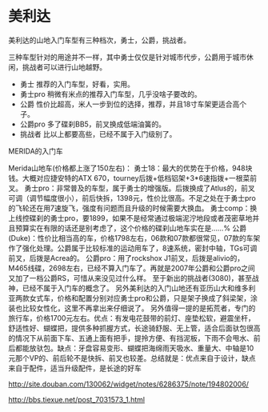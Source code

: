 # 美利达

<!--
create time: 2015-09-06 23:33:06
Author: amoblin

This file is created by Marboo<http://marboo.io> template file $MARBOO_HOME/.media/starts/default.md
本文件由 Marboo<http://marboo.io> 模板文件 $MARBOO_HOME/.media/starts/default.md 创建
-->

美利达的山地入门车型有三种档次，勇士，公爵，挑战者。

三种车型针对的用途并不一样，其中勇士仅仅是针对城市代步，公爵用于城市休闲，挑战者可以进行山地越野。


- 勇士         推荐的入门车型，好看，实用。 
- 勇士pro    稍微有米点的推荐入门车型，几乎没啥子要改的。 
- 公爵         性价比超高，米人一步到位的选择，推荐，并且18寸车架更适合高个子。
- 公爵pro  多了碟刹BB5，前叉换成低端油簧的。 
- 挑战者      比以上都要高些，已经不属于入门级别了。
 
 MERIDA的入门车
 
Merida山地车(价格都上涨了150左右)： 
勇士18：最大的优势在于价格，948块钱。大概对应捷安特的ATX 670，tourney后拨+低档铝架+3*6速指拨+一根菜前叉。 
勇士pro：非常普及的车型，属于勇士的增强版。后拨换成了Atlus的，前叉可调（调节幅度很小），前后快拆，1398元，性价比很高。不足之处在于勇士pro的飞轮还在用7速旋飞，强度有问题而且升级的时候需要大换血。 
勇士comp：换上线控碟刹的勇士pro，要1899，如果不是经常通过极端泥泞地段或者茂密草地并且预算实在有限的话还是别考虑了，这个价格的碟刹山地车实在是……% 
公爵(Duke)：性价比相当高的车，价格1798左右，06款和07款都很常见，07款的车架作了强化处理。公爵属于比较标准的运动用车了，8速系统，密封中轴，TGs可调前叉，后拨是Acrea的。 
公爵pro：用了rockshox J1前叉，后拨是alivio的，M465线碟，2698左右，已经不算入门车了。再就是2007年公爵和公爵pro之间又加了一档公爵RS，可惜从来没见过什么样。 
至于新出的挑战者(3080)，甚至战神，已经不属于入门车的概念了。 
另外美利达的入门山地还有亚历山大和维多利亚两款女式车，价格和配置分别对应勇士pro和公爵，只是架子换成了斜梁架，涂装也比较女性化，这里不再拿出来仔细说了。 
另外值得一提的是拓荒者，专门的旅行车，价格1700元左右。优点：有发电花鼓带的前灯、座垫松软，避震坐杆，舒适性好、蝴蝶把，提供多种抓握方式，长途骑舒服、无上管，适合后面驮包很高的情况下从前面下车、五通上面有把手，提拎方便、有挡泥板，下雨不会甩水、前后都能放驮包。缺点：牙盘容易变形、蝴蝶把海绵雨天吸水、重量大、中轴是10元那个VP的、前后轮不是快拆、前叉也较差。总结就是：优点来自于设计，缺点来自于配件，适当升级配件，是长途的好车

http://site.douban.com/130062/widget/notes/6286375/note/194802006/

http://bbs.tiexue.net/post_7031573_1.html
